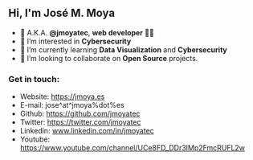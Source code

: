 ## Hi, I'm José M. Moya ##


- 👋 A.K.A. **@jmoyatec**, **web developer** :man_technologist:
- 👀 I’m interested in **Cybersecurity**
- 🌱 I’m currently learning **Data Visualization** and **Cybersecurity**
- 💞️ I’m looking to collaborate on **Open Source** projects.

### Get in touch: ###
- Website: https://jmoya.es
- E-mail: jose^at^jmoya%dot%es
- Github: https://github.com/jmoyatec
- Twitter: https://twitter.com/jmoyatec
- Linkedin: www.linkedin.com/in/jmoyatec
- Youtube: https://www.youtube.com/channel/UCe8FD_DDr3IMp2FmcRUFL2w
